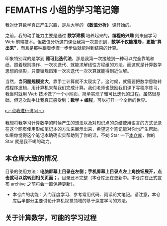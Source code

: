 # FEMATHS 小组的学习笔记簿

我对计算数学真正产生兴趣，是从大学的 **《数值分析》** 课开始的。

之前，我的动手能力主要是通过 **数学建模** 培养起来的，**编程的兴趣** 则来自学习 Web 前端技术。但数值分析这门课让我第一次意识到，**数学不仅能推导，更能“算出来”**，而且是那种跟着步骤一步步做就能得到结果的计算。

印象特别深的是学到 **雅可比迭代法**，那是我第一次接触到一种可以完全靠笔和纸、照着规则操作、一次次迭代、就能求解线性方程组的方法。而这就是计算数学思想的缩影，只要循规蹈矩一次次迭代一次次算就能得到近似解。

当然，**当问题规模变大**，靠手工计算就不太现实了。这时候，就需要把数学思路转成程序逻辑，用计算机来帮我们完成计算。我们老师也鼓励我们课下写程序练习，我当时就用 Web 技术做了一个小网页，简单实现了雅可比迭代的过程。虽然很基础，但这次动手让我真正感受到：**数学 + 编程**，可以打开一个全新的世界。

[👉 点我进行访问 👈](https://mathjacobi.tanger.ltd/)

我想将我学习计算数学的时候产生的想法以及对知识点的总结使用语言的方式记录在这个网页使用形如笔记本的方法来展示出来，希望这个笔记能对你也产生帮助。如果你觉得这个笔记本确确实实帮助到了你的话，不妨 Star 一下[本仓库](https://github.com/FEMATHS/cm.femaths.space)，你的 Star 就是我不竭的动力。

## 本仓库大致的情况

目录的使用方法：**电脑屏幕上目录在左侧；手机屏幕上目录点左上角按钮展开，点击就可以跳转到相关页面；**。目录还不完整（本仓库还在更新中。本仓库在正式宣布 archive 之前将会一直保持更新）。

- 本仓库的功能：入门深度学习、参考常用代码、阅读论文笔记。请注意，本仓库后半部分主要讨论计算机视觉领域的基于深度学习的方法。

## 关于计算数学，可能的学习过程
